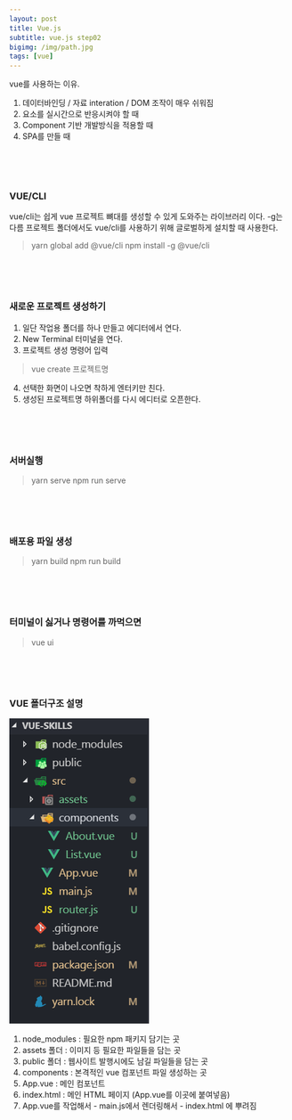 ```yaml
---
layout: post
title: Vue.js
subtitle: vue.js step02
bigimg: /img/path.jpg
tags: [vue]
---
```


vue를 사용하는 이유.
1. 데이터바인딩 / 자료 interation / DOM 조작이 매우 쉬워짐
2. 요소를 실시간으로 반응시켜야 할 때
3. Component 기반 개발방식을 적용할 때
4. SPA를 만들 때

<br/>
<br/>
<br/>

### VUE/CLI 

vue/cli는 쉽게 vue 프로젝트 뼈대를 생성할 수 있게 도와주는 라이브러리 이다. 
-g는 다름 프로젝트 폴더에서도 vue/cli를 사용하기 위해 글로벌하게 설치할 때 사용한다.

> yarn global add @vue/cli 
> npm install -g @vue/cli 

<br/>
<br/>
<br/>

### 새로운 프로젝트 생성하기 

1. 일단 작업용 폴더를 하나 만들고 에디터에서 연다.
2. New Terminal 터미널을 연다.
3. 프로젝트 생성 명령어 입력
> vue create 프로젝트명
4. 선택한 화면이 나오면 착하게 엔터키만 친다.
5. 생성된 프로젝트명 하위폴더를 다시 에디터로 오픈한다.

<br/>
<br/>
<br/>

### 서버실행 

> yarn serve
> npm run serve

<br/>
<br/>
<br/>

### 배포용 파일 생성 

> yarn build
> npm run build

<br/>
<br/>
<br/>

### 터미널이 싫거나 명령어를 까먹으면 

> vue ui

<br/>
<br/>
<br/>

### VUE 폴더구조 설명 

![VUE 폴더구조 설명하기](../img/vue01.png "폴더구조 설명")

1. node_modules : 필요한 npm 패키지 담기는 곳
2. assets 폴더 : 이미지 등 필요한 파일들을 담는 곳
3. public 폴더 : 웹사이트 발행시에도 남길 파일들을 담는 곳
4. components : 본격적인 vue 컴포넌트 파일 생성하는 곳
5. App.vue : 메인 컴포넌트
6. index.html : 메인 HTML 페이지 (App.vue를 이곳에 붙여넣음)
7. App.vue를 작업해서 - main.js에서 렌더링해서 - index.html 에 뿌려짐

<br/>
<br/>
<br/>